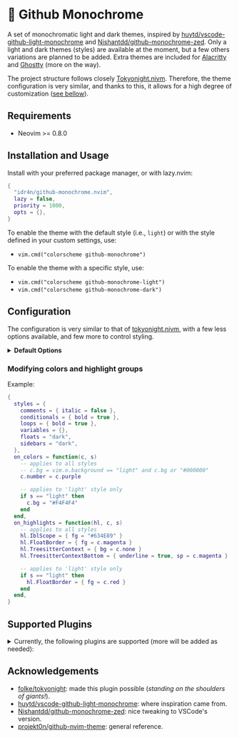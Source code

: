 # 🎨 Github Monochrome

A set of monochromatic light and dark themes, inspired by [huytd/vscode-github-light-monochrome](https://github.com/huytd/vscode-github-light-monochrome) and [Nishantdd/github-monochrome-zed](https://github.com/Nishantdd/github-monochrome-zed). Only a light and dark themes (styles) are available at the moment, but a few others variations are planned to be added. Extra themes are included for [Alacritty](https://github.com/alacritty/alacritty) and [Ghostty](https://ghostty.org/) (more on the way).

The project structure follows closely [Tokyonight.nivm](https://github.com/folke/tokyonight.nvim). Therefore, the theme configuration is very similar, and thanks to this, it allows for a high degree of customization ([see bellow](#configuration)).

## Requirements

- Neovim >= 0.8.0

## Installation and Usage

Install with your preferred package manager, or with lazy.nvim:

```lua
{
  "idr4n/github-monochrome.nvim",
  lazy = false,
  priority = 1000,
  opts = {},
}
```

To enable the theme with the default style (i.e., `light`) or with the style defined in your custom settings, use:

- `vim.cmd("colorscheme github-monochrome")`

To enable the theme with a specific style, use:

- `vim.cmd("colorscheme github-monochrome-light")`
- `vim.cmd("colorscheme github-monochrome-dark")`

## Configuration

The configuration is very similar to that of [tokyonight.nivm](https://github.com/folke/tokyonight.nvim), with a few less options available, and few more to control styling.

<details>
<summary><b>Default Options</b></summary>

```lua
{
  style = "light", -- "light", "dark"
  transparent = false,
  terminal_colors = true, -- Configure the colors used when opening a `:terminal`

  styles = {
    comments = { italic = true },
    keywords = { bold = true },
    functions = { bold = true },
    statements = { bold = true }, -- e.g., try/except statements, but also if, for, etc.
    conditionals = { bold = false }, -- e.g., if statements
    loops = { bold = false }, -- e.g., for, while statements
    variables = {},
    floats = "normal",
    sidebars = "normal",
  },

  --- You can override specific color groups to use other groups or a hex color
  ---@param colors ColorScheme
  --- @param style? "light"|"dark"
  on_colors = function(colors, style) end,

  --- You can override specific highlights to use other groups or a hex color
  ---@param highlights gm.Highlights
  ---@param colors ColorScheme
  --- @param style? "light"|"dark"
  on_highlights = function(highlights, colors, style) end,

  ---@type table<string, boolean|{enabled:boolean}>
  plugins = {
    -- set to false to manually enable plugins
    all = true,
    -- add any plugins that you want to enable from those supported
    -- telescope = true,
  },
}
```
</details>

### Modifying colors and highlight groups

Example:

```lua
{
  styles = {
    comments = { italic = false },
    conditionals = { bold = true },
    loops = { bold = true },
    variables = {},
    floats = "dark",
    sidebars = "dark",
  },
  on_colors = function(c, s)
    -- applies to all styles
    -- c.bg = vim.o.background == "light" and c.bg or "#000000"
    c.number = c.purple

    -- applies to 'light' style only
    if s == "light" then
      c.bg = "#F4F4F4"
    end
  end,
  on_highlights = function(hl, c, s)
    -- applies to all styles
    hl.IblScope = { fg = "#634E89" }
    hl.FloatBorder = { fg = c.magenta }
    hl.TreesitterContext = { bg = c.none }
    hl.TreesitterContextBottom = { underline = true, sp = c.magenta }

    -- applies to 'light' style only
    if s == "light" then
      hl.FloatBorder = { fg = c.red }
    end
  end,
}
```

## Supported Plugins

<details>
<summary>Currently, the following plugins are supported (more will be added as needed):</summary>

- gitsigns.nvim
- glance.nvim
- indent-blankline.nvim
- mini.pick
- mini.tabline
- neo-tree.nvim
- noice.nvim
- nvim-cmp
- nvim-notify
- nvim-tree
- render-markdown.nvim
- telescope.nvim
- treesitter-context
- snacks.indent
- vim-illuminate
- which-key.nvim

</details>

## Acknowledgements

- [folke/tokyonight](https://github.com/folke/tokyonight.nvim): made this plugin possible (_standing on the shoulders of giants!_).
- [huytd/vscode-github-light-monochrome](https://github.com/huytd/vscode-github-light-monochrome): where inspiration came from.
- [Nishantdd/github-monochrome-zed](https://github.com/Nishantdd/github-monochrome-zed): nice tweaking to VSCode's version.
- [projekt0n/github-nvim-theme](https://github.com/projekt0n/github-nvim-theme): general reference.
